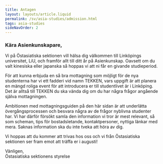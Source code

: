 ```yaml
---
title: Antagen
layout: layouts/article.liquid
permalink: /sv/asia-studies/admission.html
tags: asia-studies
sideNavOrder: 2
---
```


### Kära Asienkunskapare,

Vi på Östasiatiska sektionen vill hälsa dig välkommen till Linköpings universitet, LiU, och framför allt till ditt år på Asienkunskap. Oavsett om du valt kinesiska eller japanska så hoppas vi att ni får en givande studieperiod.

För att kunna erbjuda en så bra mottagning som möjligt för de nya studenterna har vi ett fadderi vid namn TEKKEN, vars uppgift är att planera en mängd roliga event för att introducera er till studentlivet är i Linköping. Det är alltså till TEKKEN du ska vända dig om du har några frågor angående själva mottagningen.

Ambitionen med mottagningsguiden på den här sidan är att underlätta övergångsprocessen och besvara några av de frågor nyblivna studenter har. Vi har därför försökt samla den information vi tror är mest relevant, så som scheman, tips för bostadsletande, kontaktpersoner, nyttiga länkar med mera. Saknas information ska du inte tveka att höra av dig.

Vi hoppas att du kommer att trivas hos oss och vi från Östasiatiska sektionen ser fram emot att träffa er i augusti!

Vänligen,  
Östasiatiska sektionens styrelse